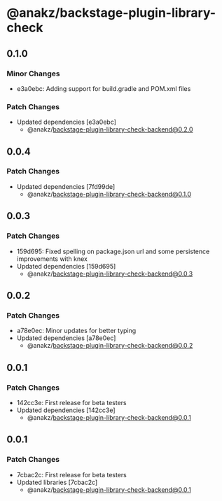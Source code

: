 # @anakz/backstage-plugin-library-check

## 0.1.0

### Minor Changes

- e3a0ebc: Adding support for build.gradle and POM.xml files

### Patch Changes

- Updated dependencies [e3a0ebc]
  - @anakz/backstage-plugin-library-check-backend@0.2.0

## 0.0.4

### Patch Changes

- Updated dependencies [7fd99de]
  - @anakz/backstage-plugin-library-check-backend@0.1.0

## 0.0.3

### Patch Changes

- 159d695: Fixed spelling on package.json url and some persistence improvements with knex
- Updated dependencies [159d695]
  - @anakz/backstage-plugin-library-check-backend@0.0.3

## 0.0.2

### Patch Changes

- a78e0ec: Minor updates for better typing
- Updated dependencies [a78e0ec]
  - @anakz/backstage-plugin-library-check-backend@0.0.2

## 0.0.1

### Patch Changes

- 142cc3e: First release for beta testers
- Updated dependencies [142cc3e]
  - @anakz/backstage-plugin-library-check-backend@0.0.1

## 0.0.1

### Patch Changes

- 7cbac2c: First release for beta testers
- Updated libraries [7cbac2c]
  - @anakz/backstage-plugin-library-check-backend@0.0.1
